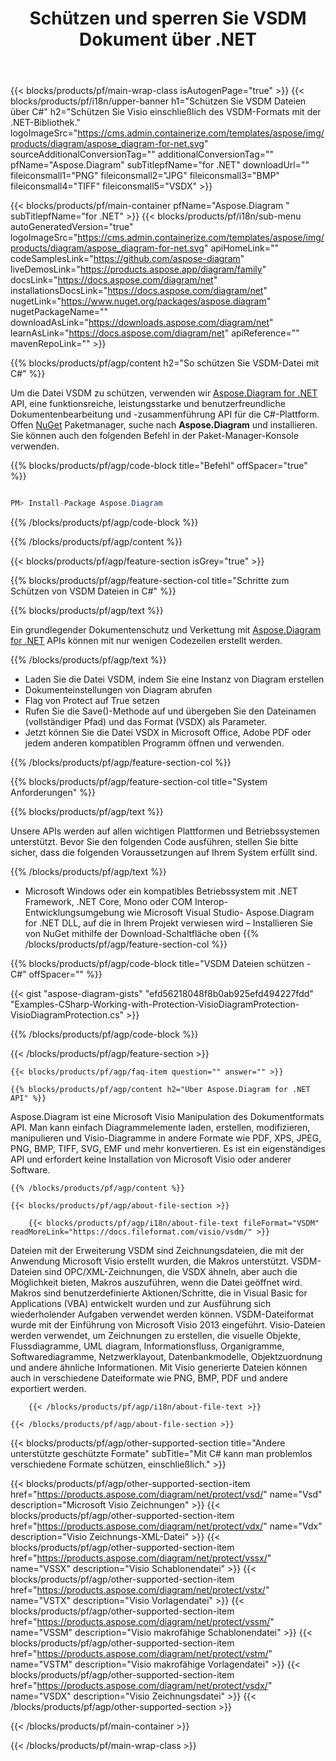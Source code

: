 ﻿---
title: Schützen und sperren Sie VSDM Dokument über .NET 
weight: 5580
url: /de/net/protect/vsdm/ 
description: C#-Quellcode zum Sperren der Datei VSDM auf den Plattformen .NET Framework, .NET Core, Mono.
---
{{< blocks/products/pf/main-wrap-class isAutogenPage="true" >}}
{{< blocks/products/pf/i18n/upper-banner h1="Schützen Sie VSDM Dateien über C#" h2="Schützen Sie Visio einschließlich des VSDM-Formats mit der .NET-Bibliothek." logoImageSrc="https://cms.admin.containerize.com/templates/aspose/img/products/diagram/aspose_diagram-for-net.svg" sourceAdditionalConversionTag="" additionalConversionTag="" pfName="Aspose.Diagram" subTitlepfName="for .NET" downloadUrl="" fileiconsmall1="PNG" fileiconsmall2="JPG" fileiconsmall3="BMP" fileiconsmall4="TIFF" fileiconsmall5="VSDX" >}}

{{< blocks/products/pf/main-container pfName="Aspose.Diagram " subTitlepfName="for .NET" >}}
{{< blocks/products/pf/i18n/sub-menu autoGeneratedVersion="true" logoImageSrc="https://cms.admin.containerize.com/templates/aspose/img/products/diagram/aspose_diagram-for-net.svg" apiHomeLink="" codeSamplesLink="https://github.com/aspose-diagram" liveDemosLink="https://products.aspose.app/diagram/family" docsLink="https://docs.aspose.com/diagram/net" installationsDocsLink="https://docs.aspose.com/diagram/net" nugetLink="https://www.nuget.org/packages/aspose.diagram" nugetPackageName="" downloadAsLink="https://downloads.aspose.com/diagram/net" learnAsLink="https://docs.aspose.com/diagram/net" apiReference="" mavenRepoLink="" >}}

{{% blocks/products/pf/agp/content h2="So schützen Sie VSDM-Datei mit C#" %}}

 Um die Datei VSDM zu schützen, verwenden wir
 [Aspose.Diagram for .NET](https://products.aspose.com/diagram/net) 
 API, eine funktionsreiche, leistungsstarke und benutzerfreundliche Dokumentenbearbeitung und -zusammenführung API für die C#-Plattform. Offen
 [NuGet](https://www.nuget.org/packages/aspose.diagram) 
 Paketmanager, suche nach
 **Aspose.Diagram** 
 und installieren. Sie können auch den folgenden Befehl in der Paket-Manager-Konsole verwenden.

{{% blocks/products/pf/agp/code-block title="Befehl" offSpacer="true" %}}

```cs

PM> Install-Package Aspose.Diagram


```

{{% /blocks/products/pf/agp/code-block %}}

{{% /blocks/products/pf/agp/content %}}

{{< blocks/products/pf/agp/feature-section isGrey="true" >}}

{{% blocks/products/pf/agp/feature-section-col title="Schritte zum Schützen von VSDM Dateien in C#" %}}

{{% blocks/products/pf/agp/text %}}

 Ein grundlegender Dokumentenschutz und Verkettung mit
 [Aspose.Diagram for .NET](https://products.aspose.com/diagram/net) 
 APIs können mit nur wenigen Codezeilen erstellt werden.

{{% /blocks/products/pf/agp/text %}}

+ Laden Sie die Datei VSDM, indem Sie eine Instanz von Diagram erstellen
+ Dokumenteinstellungen von Diagram abrufen
+ Flag von Protect auf True setzen
+ Rufen Sie die Save()-Methode auf und übergeben Sie den Dateinamen (vollständiger Pfad) und das Format (VSDX) als Parameter.
+ Jetzt können Sie die Datei VSDX in Microsoft Office, Adobe PDF oder jedem anderen kompatiblen Programm öffnen und verwenden.

{{% /blocks/products/pf/agp/feature-section-col %}}

{{% blocks/products/pf/agp/feature-section-col title="System Anforderungen" %}}

{{% blocks/products/pf/agp/text %}}

 Unsere APIs werden auf allen wichtigen Plattformen und Betriebssystemen unterstützt. Bevor Sie den folgenden Code ausführen, stellen Sie bitte sicher, dass die folgenden Voraussetzungen auf Ihrem System erfüllt sind.

{{% /blocks/products/pf/agp/text %}}

- Microsoft Windows oder ein kompatibles Betriebssystem mit .NET Framework, .NET Core, Mono oder COM Interop- Entwicklungsumgebung wie Microsoft Visual Studio- Aspose.Diagram for .NET DLL, auf die in Ihrem Projekt verwiesen wird – Installieren Sie von NuGet mithilfe der Download-Schaltfläche oben
{{% /blocks/products/pf/agp/feature-section-col %}}

{{% blocks/products/pf/agp/code-block title="VSDM Dateien schützen - C#" offSpacer="" %}}

{{< gist "aspose-diagram-gists" "efd56218048f8b0ab925efd494227fdd" "Examples-CSharp-Working-with-Protection-VisioDiagramProtection-VisioDiagramProtection.cs" >}}


{{% /blocks/products/pf/agp/code-block %}}

{{< /blocks/products/pf/agp/feature-section >}}

    {{< blocks/products/pf/agp/faq-item question="" answer="" >}}
 

<!-- aboutfile Starts -->

    {{% blocks/products/pf/agp/content h2="Über Aspose.Diagram for .NET API" %}}

 Aspose.Diagram ist eine Microsoft Visio Manipulation des Dokumentformats API. Man kann einfach Diagrammelemente laden, erstellen, modifizieren, manipulieren und Visio-Diagramme in andere Formate wie PDF, XPS, JPEG, PNG, BMP, TIFF, SVG, EMF und mehr konvertieren. Es ist ein eigenständiges API und erfordert keine Installation von Microsoft Visio oder anderer Software.  


    {{% /blocks/products/pf/agp/content %}}

    {{< blocks/products/pf/agp/about-file-section >}}

        {{< blocks/products/pf/agp/i18n/about-file-text fileFormat="VSDM" readMoreLink="https://docs.fileformat.com/visio/vsdm/" >}}
Dateien mit der Erweiterung VSDM sind Zeichnungsdateien, die mit der Anwendung Microsoft Visio erstellt wurden, die Makros unterstützt. VSDM-Dateien sind OPC/XML-Zeichnungen, die VSDX ähneln, aber auch die Möglichkeit bieten, Makros auszuführen, wenn die Datei geöffnet wird. Makros sind benutzerdefinierte Aktionen/Schritte, die in Visual Basic for Applications (VBA) entwickelt wurden und zur Ausführung sich wiederholender Aufgaben verwendet werden können. VSDM-Dateiformat wurde mit der Einführung von Microsoft Visio 2013 eingeführt. Visio-Dateien werden verwendet, um Zeichnungen zu erstellen, die visuelle Objekte, Flussdiagramme, UML diagram, Informationsfluss, Organigramme, Softwarediagramme, Netzwerklayout, Datenbankmodelle, Objektzuordnung und andere ähnliche Informationen. Mit Visio generierte Dateien können auch in verschiedene Dateiformate wie PNG, BMP, PDF und andere exportiert werden. 

        {{< /blocks/products/pf/agp/i18n/about-file-text >}}

    {{< /blocks/products/pf/agp/about-file-section >}}

<!-- aboutfile Ends -->

{{< blocks/products/pf/agp/other-supported-section title="Andere unterstützte geschützte Formate" subTitle="Mit C# kann man problemlos verschiedene Formate schützen, einschließlich." >}}

{{< blocks/products/pf/agp/other-supported-section-item href="https://products.aspose.com/diagram/net/protect/vsd/" name="Vsd" description="Microsoft Visio Zeichnungen" >}}
{{< blocks/products/pf/agp/other-supported-section-item href="https://products.aspose.com/diagram/net/protect/vdx/" name="Vdx" description="Visio Zeichnungs-XML-Datei" >}}
{{< blocks/products/pf/agp/other-supported-section-item href="https://products.aspose.com/diagram/net/protect/vssx/" name="VSSX" description="Visio Schablonendatei" >}}
{{< blocks/products/pf/agp/other-supported-section-item href="https://products.aspose.com/diagram/net/protect/vstx/" name="VSTX" description="Visio Vorlagendatei" >}}
{{< blocks/products/pf/agp/other-supported-section-item href="https://products.aspose.com/diagram/net/protect/vssm/" name="VSSM" description="Visio makrofähige Schablonendatei" >}}
{{< blocks/products/pf/agp/other-supported-section-item href="https://products.aspose.com/diagram/net/protect/vstm/" name="VSTM" description="Visio makrofähige Vorlagendatei" >}}
{{< blocks/products/pf/agp/other-supported-section-item href="https://products.aspose.com/diagram/net/protect/vsdx/" name="VSDX" description="Visio Zeichnungsdatei" >}}
{{< /blocks/products/pf/agp/other-supported-section >}}

{{< /blocks/products/pf/main-container >}}
    
{{< /blocks/products/pf/main-wrap-class >}}
